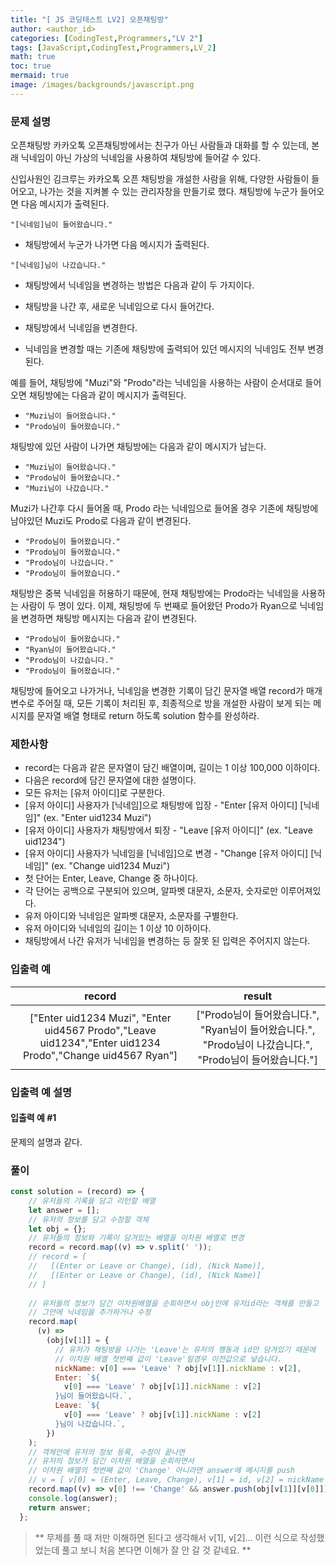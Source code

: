 ```yaml
---
title: "[ JS 코딩테스트 LV2] 오픈채팅방"
author: <author_id>
categories: [CodingTest,Programmers,"LV 2"]
tags: [JavaScript,CodingTest,Programmers,LV_2]
math: true
toc: true
mermaid: true
image: /images/backgrounds/javascript.png
---
```


### 문제 설명
오픈채팅방
카카오톡 오픈채팅방에서는 친구가 아닌 사람들과 대화를 할 수 있는데, 본래 닉네임이 아닌 가상의 닉네임을 사용하여 채팅방에 들어갈 수 있다.

신입사원인 김크루는 카카오톡 오픈 채팅방을 개설한 사람을 위해, 다양한 사람들이 들어오고, 나가는 것을 지켜볼 수 있는 관리자창을 만들기로 했다. 채팅방에 누군가 들어오면 다음 메시지가 출력된다.

`"[닉네임]님이 들어왔습니다."`

+ 채팅방에서 누군가 나가면 다음 메시지가 출력된다.

`"[닉네임]님이 나갔습니다."`

+ 채팅방에서 닉네임을 변경하는 방법은 다음과 같이 두 가지이다.

+ 채팅방을 나간 후, 새로운 닉네임으로 다시 들어간다.
+ 채팅방에서 닉네임을 변경한다.
+ 닉네임을 변경할 때는 기존에 채팅방에 출력되어 있던 메시지의 닉네임도 전부 변경된다.

예를 들어, 채팅방에 "Muzi"와 "Prodo"라는 닉네임을 사용하는 사람이 순서대로 들어오면 채팅방에는 다음과 같이 메시지가 출력된다.

+ `"Muzi님이 들어왔습니다."`
+ `"Prodo님이 들어왔습니다."`

채팅방에 있던 사람이 나가면 채팅방에는 다음과 같이 메시지가 남는다.

+ `"Muzi님이 들어왔습니다."`
+ `"Prodo님이 들어왔습니다."`
+ `"Muzi님이 나갔습니다."`

Muzi가 나간후 다시 들어올 때, Prodo 라는 닉네임으로 들어올 경우 기존에 채팅방에 남아있던 Muzi도 Prodo로 다음과 같이 변경된다.

+ `"Prodo님이 들어왔습니다."`
+ `"Prodo님이 들어왔습니다."`
+ `"Prodo님이 나갔습니다."`
+ `"Prodo님이 들어왔습니다."`

채팅방은 중복 닉네임을 허용하기 때문에, 현재 채팅방에는 Prodo라는 닉네임을 사용하는 사람이 두 명이 있다. 이제, 채팅방에 두 번째로 들어왔던 Prodo가 Ryan으로 닉네임을 변경하면 채팅방 메시지는 다음과 같이 변경된다.

+ `"Prodo님이 들어왔습니다."`
+ `"Ryan님이 들어왔습니다."`
+ `"Prodo님이 나갔습니다."`
+ `"Prodo님이 들어왔습니다."`

채팅방에 들어오고 나가거나, 닉네임을 변경한 기록이 담긴 문자열 배열 record가 매개변수로 주어질 때, 모든 기록이 처리된 후, 최종적으로 방을 개설한 사람이 보게 되는 메시지를 문자열 배열 형태로 return 하도록 solution 함수를 완성하라.

### 제한사항
+ record는 다음과 같은 문자열이 담긴 배열이며, 길이는 1 이상 100,000 이하이다.
+ 다음은 record에 담긴 문자열에 대한 설명이다.
+ 모든 유저는 [유저 아이디]로 구분한다.
+ [유저 아이디] 사용자가 [닉네임]으로 채팅방에 입장 - "Enter [유저 아이디] [닉네임]" (ex. "Enter uid1234 Muzi")
+ [유저 아이디] 사용자가 채팅방에서 퇴장 - "Leave [유저 아이디]" (ex. "Leave uid1234")
+ [유저 아이디] 사용자가 닉네임을 [닉네임]으로 변경 - "Change [유저 아이디] [닉네임]" (ex. "Change uid1234 Muzi")
+ 첫 단어는 Enter, Leave, Change 중 하나이다.
+ 각 단어는 공백으로 구분되어 있으며, 알파벳 대문자, 소문자, 숫자로만 이루어져있다.
+ 유저 아이디와 닉네임은 알파벳 대문자, 소문자를 구별한다.
+ 유저 아이디와 닉네임의 길이는 1 이상 10 이하이다.
+ 채팅방에서 나간 유저가 닉네임을 변경하는 등 잘못 된 입력은 주어지지 않는다.

### 입출력 예

|record	|                                   result                                    |
|:--:|:---------------------------------------------------------------------------:|
|["Enter uid1234 Muzi", "Enter uid4567 Prodo","Leave uid1234","Enter uid1234 Prodo","Change uid4567 Ryan"]	| ["Prodo님이 들어왔습니다.", "Ryan님이 들어왔습니다.", "Prodo님이 나갔습니다.", "Prodo님이 들어왔습니다."]  |

### 입출력 예 설명
#### 입출력 예 #1
문제의 설명과 같다.

### 풀이
```javascript
const solution = (record) => {
    // 유저들의 기록을 담고 리턴할 배열
    let answer = [];
    // 유저의 정보를 담고 수정할 객체
    let obj = {};
    // 유저들의 정보와 기록이 담겨있는 배열을 이차원 배열로 변경
    record = record.map((v) => v.split(' '));
    // record = [
    //   [(Enter or Leave or Change), (id), (Nick Name)],
    //   [(Enter or Leave or Change), (id), (Nick Name)]
    // ]
  
    // 유저들의 정보가 담긴 이차원배열을 순회하면서 obj안에 유저id라는 객체를 만들고
    // 그안에 닉네임을 추가하거나 수정
    record.map(
      (v) =>
        (obj[v[1]] = {
          // 유저가 채팅방을 나가는 'Leave'는 유저의 행동과 id만 담겨있기 때문에
          // 이차원 배열 첫번째 값이 'Leave'일경우 이전값으로 넣습니다.
          nickName: v[0] === 'Leave' ? obj[v[1]].nickName : v[2],
          Enter: `${
            v[0] === 'Leave' ? obj[v[1]].nickName : v[2]
          }님이 들어왔습니다.`,
          Leave: `${
            v[0] === 'Leave' ? obj[v[1]].nickName : v[2]
          }님이 나갔습니다.`,
        })
    );
    // 객체안에 유저의 정보 등록, 수정이 끝나면
    // 유저의 정보가 담긴 이차원 배열을 순회하면서
    // 이차원 배열의 첫번째 값이 'Change' 아니라면 answer에 메시지를 push
    // v = [ v[0] = (Enter, Leave, Change), v[1] = id, v[2] = nickName ]
    record.map((v) => v[0] !== 'Change' && answer.push(obj[v[1]][v[0]]));
    console.log(answer);
    return answer;
  };
```

> ** 무제를 풀 때 저만 이해하면 된다고 생각해서 v[1], v[2]... 이런 식으로 작성했었는데 풀고 보니 처음 본다면 이해가 잘 안 갈 것 같네요. **
